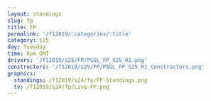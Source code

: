 ```yaml
---
layout: standings
slug: fp
title: FP
permalink: '/f12019/:categories/:title'
category: s25
day: Tuesday
time: 8pm GMT
drivers: '/f12019/s25/FP/PSGL_FP_S25_R1.png'
constructors: '/f12019/s25/FP/PSGL_FP_S25_R1_Constructors.png'
graphics:
  standings: /f12019/s24/fp/FP-Standings.png
  tv: /f12019/s24/fp/Live-FP.png
---
```


